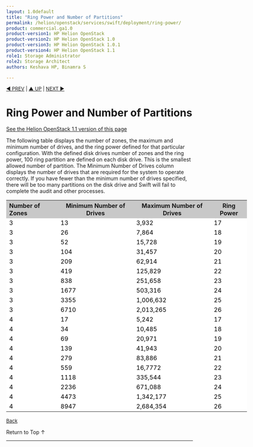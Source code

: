 ```yaml
---
layout: 1.0default
title: "Ring Power and Number of Partitions"
permalink: /helion/openstack/services/swift/deployment/ring-power/
product: commercial.ga1.0
product-version1: HP Helion OpenStack
product-version2: HP Helion OpenStack 1.0
product-version3: HP Helion OpenStack 1.0.1
product-version4: HP Helion OpenStack 1.1
role1: Storage Administrator
role2: Storage Architect
authors: Keshava HP, Binamra S

---
```

<!--PUBLISHED-->

<script>

function PageRefresh {
onLoad="window.refresh"
}

PageRefresh();

</script>

 <p style="font-size: small;"> <a href=" /helion/openstack/1.1/services/swift/deployment-scale-out/">&#9664; PREV</a> | <a href=" /helion/openstack/1.1/services/swift/deployment-scale-out/">&#9650; UP</a> | <a href=" /helion/openstack/1.1/services/swift/deployment-scale-out/"> NEXT &#9654</a> </p>



# Ring Power and Number of Partitions

[See the Helion OpenStack 1.1 version of this page](/helion/openstack/1.1/services/swift/deployment/ring-power/)

The following table displays the  number of zones, the maximum and minimum number of drives, and the ring power defined for that particular configuration. With the defined disk drives number of zones and the ring power, 100 ring partition are defined on each disk drive. This is the smallest allowed number of partition. The Minimum Number of Drives column displays the number of drives that are required for the system to operate correctly. If you have fewer than the minimum number of drives specified, there will be too many partitions on the disk drive and Swift will fail to complete the audit and other processes.



<!--
To use, given number of zones and the maximum number of disk drives anticipated for the system, pick a ring power from the table. With these many disk drives, number of zones and ring power, there will be 100 ring partitions on each disk drives. This is the smallest allowed number of partitions. If your system has fewer drives (i.e, starts small), look at the <min-mum-drives> column. For a given number of zones and ring power, this is the smallest number of disk drives you system must have to operate correctly. If you have fewer <min-mum-drives>, there will be too many partitions on the disk drive, and Swift will fail to complete audit and other processes.-->


<table style="text-align: left; vertical-align: top; width:650px;">
<tr style="background-color: #C8C8C8;">
	<th>Number of Zones</th>
	<th><center>Minimum Number of Drives</center></th>
    <th><center>Maximum Number of Drives</center></th>
	<th><center>Ring Power</center></th>
</tr>
<tr style="background-color: white; color: black;">
	<td>3</td>
	<td>13</td>
    <td>3,932 </td>
	<td>17 </td>
</tr>
<tr style="background-color: white; color: black;">
	<td>3</td>
	<td>26</td>
    <td>7,864</td>
	<td>18 </td>
</tr>
<tr style="background-color: white; color: black;">
	<td>3</td>
	<td>52</td>
    <td>15,728 </td>
	<td>19 </td>
</tr>
<tr style="background-color: white; color: black;">
	<td>3</td>
	<td>104</td>
    <td>31,457</td>
	<td>20</td>
</tr>
<tr style="background-color: white; color: black;">
	<td>3</td>
	<td>209</td>
    <td>62,914 </td>
	<td>21 </td>
</tr>
<tr style="background-color: white; color: black;">
	<td>3</td>
	<td>419</td>
    <td>125,829</td>
	<td>22</td>
</tr>
<tr style="background-color: white; color: black;">
	<td>3</td>
	<td>838</td>
    <td>251,658</td>
	<td>23</td>
</tr><tr style="background-color: white; color: black;">
	<td>3</td>
	<td>1677</td>
    <td>503,316</td>
	<td>24 </td>
</tr><tr style="background-color: white; color: black;">
	<td>3</td>
	<td>3355</td>
    <td>1,006,632</td>
	<td>25</td>
</tr><tr style="background-color: white; color: black;">
	<td>3</td>
	<td>6710</td>
    <td>2,013,265</td>
	<td>26</td>
</tr><tr style="background-color: white; color: black;">
	<td>4</td>
	<td>17</td>
    <td> 5,242</td>
	<td>17 </td>
</tr><tr style="background-color: white; color: black;">
	<td>4</td>
	<td>34</td>
    <td>10,485 </td>
	<td>18 </td>
</tr><tr style="background-color: white; color: black;">
	<td>4</td>
	<td>69</td>
    <td>20,971</td>
	<td>19 </td>
</tr>
<tr style="background-color: white; color: black;">
	<td>4</td>
	<td>139</td>
    <td>41,943</td>
	<td>20 </td>
</tr><tr style="background-color: white; color: black;">
	<td>4</td>
	<td>279</td>
    <td>83,886</td>
	<td>21 </td>
</tr><tr style="background-color: white; color: black;">
	<td>4</td>
	<td>559</td>
    <td>16,7772</td>
	<td>22 </td>
</tr><tr style="background-color: white; color: black;">
	<td>4</td>
	<td>1118</td>
    <td> 335,544</td>
	<td>23 </td>
</tr><tr style="background-color: white; color: black;">
	<td>4</td>
	<td>2236</td>
    <td> 671,088</td>
	<td>24 </td>
</tr><tr style="background-color: white; color: black;">
	<td>4</td>
	<td>4473</td>
    <td>1,342,177</td>
	<td>25 </td>
</tr><tr style="background-color: white; color: black;">
	<td>4</td>
	<td>8947</td>
    <td>2,684,354 </td>
	<td>26</td>
</tr>
</table>


 <p style="font-size: small;"> <a href=" /helion/openstack/1.1/services/swift/deployment-scale-out/"> Back</a> 

<a href="#top" style="padding:14px 0px 14px 0px; text-decoration: none;"> Return to Top &#8593; </a>

----
